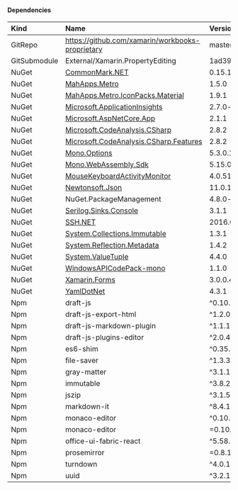 #### Dependencies
| Kind         | Name                                             | Version                                  | License       |
| :----------- | :----------------------------------------------- | :--------------------------------------- | :------------ |
| GitRepo      | https://github.com/xamarin/workbooks-proprietary | master                                   |               |
| GitSubmodule | External/Xamarin.PropertyEditing                 | 1ad39236886f30dded16811e588ae4accddc4a19 |               |
| NuGet        | [CommonMark.NET][1]                              | 0.15.1-abock-workbooks.1384619           | [License][2]  |
| NuGet        | [MahApps.Metro][3]                               | 1.5.0                                    | [License][4]  |
| NuGet        | [MahApps.Metro.IconPacks.Material][5]            | 1.9.1                                    | [License][6]  |
| NuGet        | [Microsoft.ApplicationInsights][7]               | 2.7.0-beta2                              | [License][8]  |
| NuGet        | [Microsoft.AspNetCore.App][9]                    | 2.1.1                                    | [License][10] |
| NuGet        | [Microsoft.CodeAnalysis.CSharp][11]              | 2.8.2                                    | [License][12] |
| NuGet        | [Microsoft.CodeAnalysis.CSharp.Features][11]     | 2.8.2                                    | [License][12] |
| NuGet        | [Mono.Options][13]                               | 5.3.0.1                                  | [License][14] |
| NuGet        | [Mono.WebAssembly.Sdk][15]                       | 5.15.0-wasm-e241e36                      |               |
| NuGet        | [MouseKeyboardActivityMonitor][16]               | 4.0.5150.10665                           |               |
| NuGet        | [Newtonsoft.Json][17]                            | 11.0.1                                   | [License][18] |
| NuGet        | NuGet.PackageManagement                          | 4.8.0-workbooks                          | [License][19] |
| NuGet        | [Serilog.Sinks.Console][20]                      | 3.1.1                                    | [License][21] |
| NuGet        | [SSH.NET][22]                                    | 2016.0.0                                 | [License][23] |
| NuGet        | [System.Collections.Immutable][24]               | 1.3.1                                    | [License][25] |
| NuGet        | [System.Reflection.Metadata][24]                 | 1.4.2                                    | [License][25] |
| NuGet        | [System.ValueTuple][24]                          | 4.4.0                                    | [License][26] |
| NuGet        | [WindowsAPICodePack-mono][27]                    | 1.1.0                                    |               |
| NuGet        | [Xamarin.Forms][28]                              | 3.0.0.482510                             | [License][29] |
| NuGet        | [YamlDotNet][30]                                 | 4.3.1                                    | [License][31] |
| Npm          | draft-js                                         | ^0.10.5                                  |               |
| Npm          | draft-js-export-html                             | ^1.2.0                                   |               |
| Npm          | draft-js-markdown-plugin                         | ^1.1.1                                   |               |
| Npm          | draft-js-plugins-editor                          | ^2.0.4                                   |               |
| Npm          | es6-shim                                         | ^0.35.3                                  |               |
| Npm          | file-saver                                       | ^1.3.3                                   |               |
| Npm          | gray-matter                                      | ^3.1.1                                   |               |
| Npm          | immutable                                        | ^3.8.2                                   |               |
| Npm          | jszip                                            | ^3.1.5                                   |               |
| Npm          | markdown-it                                      | ^8.4.1                                   |               |
| Npm          | monaco-editor                                    | ^0.10.1                                  |               |
| Npm          | monaco-editor                                    | =0.10.1                                  |               |
| Npm          | office-ui-fabric-react                           | ^5.58.0                                  |               |
| Npm          | prosemirror                                      | =0.8.1                                   |               |
| Npm          | turndown                                         | ^4.0.1                                   |               |
| Npm          | uuid                                             | ^3.2.1                                   |               |

[1]: https://github.com/Knagis/CommonMark.NET/
[2]: https://raw.githubusercontent.com/Knagis/CommonMark.NET/master/LICENSE.md
[3]: https://github.com/MahApps/MahApps.Metro
[4]: https://github.com/MahApps/MahApps.Metro/blob/master/LICENSE
[5]: https://github.com/MahApps/MahApps.Metro.IconPacks
[6]: https://opensource.org/licenses/MIT
[7]: https://go.microsoft.com/fwlink/?LinkId=392727
[8]: https://go.microsoft.com/fwlink/?LinkID=510709
[9]: https://asp.net/
[10]: https://raw.githubusercontent.com/aspnet/Home/2.0.0/LICENSE.txt
[11]: https://github.com/dotnet/roslyn
[12]: http://go.microsoft.com/fwlink/?LinkId=529443
[13]: https://github.com/xamarin/XamarinComponents/tree/master/XPlat/Mono.Options
[14]: https://github.com/xamarin/XamarinComponents/blob/master/XPlat/Mono.Options/License.md
[15]: https://github.com/mono/mono
[16]: http://globalmousekeyhook.codeplex.com/
[17]: https://www.newtonsoft.com/json
[18]: https://raw.github.com/JamesNK/Newtonsoft.Json/master/LICENSE.md
[19]: https://raw.githubusercontent.com/NuGet/NuGet.Client/dev/LICENSE.txt
[20]: https://github.com/serilog/serilog-sinks-console
[21]: https://www.apache.org/licenses/LICENSE-2.0
[22]: https://github.com/sshnet/SSH.NET/
[23]: https://github.com/sshnet/SSH.NET/blob/master/LICENSE
[24]: https://dot.net/
[25]: http://go.microsoft.com/fwlink/?LinkId=329770
[26]: https://github.com/dotnet/corefx/blob/master/LICENSE.TXT
[27]: https://github.com/mono/WindowsAPICodePack
[28]: http://xamarin.com/forms
[29]: http://aka.ms/xamarin-forms-license
[30]: https://github.com/aaubry/YamlDotNet/wiki
[31]: https://github.com/aaubry/YamlDotNet/blob/master/LICENSE
